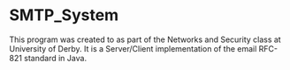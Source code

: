 # SMTP_System
This program was created to as part of the Networks and Security class at University of Derby.
It is a Server/Client implementation of the email RFC-821 standard in Java.
